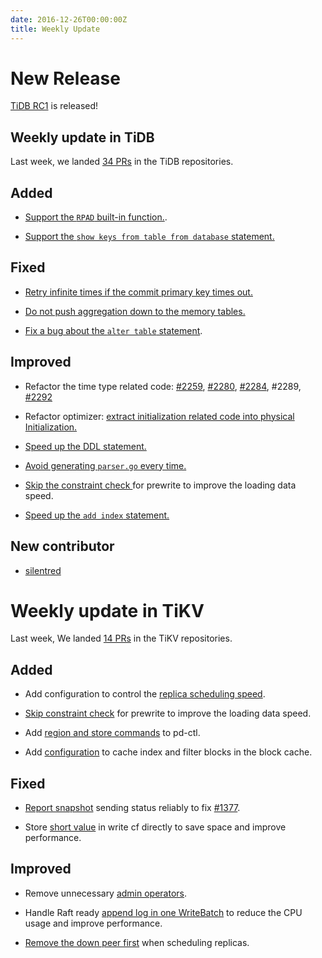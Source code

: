 ```yaml
---
date: 2016-12-26T00:00:00Z
title: Weekly Update
---
```


# New Release

[TiDB RC1](https://github.com/pingcap/tidb/releases/tag/rc1) is released! 

## Weekly update in TiDB

Last week, we landed [34 PRs](https://github.com/pingcap/tidb/pulls?utf8=%E2%9C%93&q=is%3Apr%20is%3Amerged%20merged%3A2016-12-19..2016-12-25%20) in the TiDB repositories.

## Added

* [Support the `RPAD` built-in function.](https://github.com/pingcap/tidb/pull/2270).

* [Support the `show keys from table from database` statement.](https://github.com/pingcap/tidb/pull/2308) 

## Fixed

* [Retry infinite times if the commit primary key times out.](https://github.com/pingcap/tidb/pull/2276)

* [Do not push aggregation down to the memory tables.](https://github.com/pingcap/tidb/pull/2296)

* [Fix a bug about the `alter table` statement](https://github.com/pingcap/tidb/pull/2297).

## Improved

* Refactor the time type related code: [#2259](https://github.com/pingcap/tidb/pull/2259), [#2280](https://github.com/pingcap/tidb/pull/2280), [#2284](https://github.com/pingcap/tidb/pull/2284), #2289, [#2292](https://github.com/pingcap/tidb/pull/2292)

* Refactor optimizer: [extract initialization related code into physical Initialization.](https://github.com/pingcap/tidb/pull/2263)

* [Speed up the DDL statement.](https://github.com/pingcap/tidb/pull/2268)

* [Avoid generating `parser.go` every time.](https://github.com/pingcap/tidb/pull/2281)

* [Skip the constraint check ](https://github.com/pingcap/tidb/pull/2288)for prewrite to improve the loading data speed. 

* [Speed up the `add index` statement.](https://github.com/pingcap/tidb/pull/2309)

## New contributor

* [silentred](https://github.com/silentred)

# Weekly update in TiKV

Last week, We landed [14 PRs](https://github.com/search?utf8=%E2%9C%93&q=repo%3Apingcap%2Ftikv+repo%3Apingcap%2Fpd+is%3Apr+is%3Amerged+merged%3A2016-12-18..2016-12-25&type=Issues&ref=searchresults) in the TiKV repositories.

## Added

* Add configuration to control the [replica scheduling speed](https://github.com/pingcap/pd/pull/426). 

* [Skip constraint check](https://github.com/pingcap/tikv/pull/1411) for prewrite to improve the loading data speed. 

* Add [region and store commands](https://github.com/pingcap/pd/pull/439) to pd-ctl.

* Add [configuration](https://github.com/pingcap/tikv/pull/1422) to cache index and filter blocks in the block cache.

## Fixed

* [Report snapshot](https://github.com/pingcap/tikv/pull/1394) sending status reliably to fix [#1377](https://github.com/pingcap/tikv/issues/1377).

* Store [short value](https://github.com/pingcap/tikv/pull/1407) in write cf directly to save space and improve performance.

## Improved

* Remove unnecessary [admin operators](https://github.com/pingcap/pd/pull/427). 

* Handle Raft ready [append log](https://github.com/pingcap/tikv/pull/1420)[ in one WriteBatch](https://github.com/pingcap/tikv/pull/1420) to reduce the CPU usage and improve performance. 

* [Remove the down peer first](https://github.com/pingcap/pd/pull/446) when scheduling replicas.

